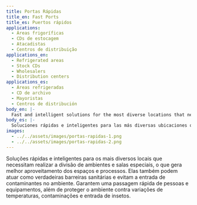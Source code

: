```yaml
---
title: Portas Rápidas
title_en: Fast Ports
title_es: Puertos rápidos
applications: 
  - Áreas frigoríficas
  - CDs de estocagem
  - Atacadistas
  - Centros de distribuição
applications_en: 
  - Refrigerated areas
  - Stock CDs
  - Wholesalers
  - Distribution centers
applications_es:
  - Áreas refrigeradas
  - CD de archivo
  - Mayoristas
  - Centros de distribución
body_en: |-
  Fast and intelligent solutions for the most diverse locations that need to divide environments and special rooms, which generates better use of spaces and processes. They can also act as true sanitary barriers and prevent contaminants from entering the environment. They guarantee quick passage of people and equipment, in addition to protecting the environment against temperature variations, contamination and the entry of insects.
body_es: |-
  Soluciones rápidas e inteligentes para las más diversas ubicaciones que necesitan dividir ambientes y salas especiales, lo que genera un mejor aprovechamiento de espacios y procesos. También pueden actuar como verdaderas barreras sanitarias e impedir la entrada de contaminantes al medio ambiente. Garantizan el rápido paso de personas y equipos, además de proteger el ambiente contra las variaciones de temperatura, la contaminación y la entrada de insectos.
images:
  - ../../assets/images/portas-rapidas-1.png
  - ../../assets/images/portas-rapidas-2.png
---
```


Soluções rápidas e inteligentes para os mais diversos locais que necessitam realizar a divisão de ambientes e salas especiais, o que gera melhor aproveitamento dos espaços e processos. Elas também podem atuar como verdadeiras barreiras sanitárias e evitam a entrada de contaminantes no ambiente. Garantem uma passagem rápida de pessoas e equipamentos, além de proteger o ambiente contra variações de temperaturas, contaminações e entrada de insetos.

